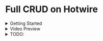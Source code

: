 # Full CRUD on Hotwire

<details>
  <summary>Getting Started</summary>
  
  1) Bundle install:
  
  ```ruby
  bundle install
  ```
  2) Yarn install:
 
  ```ruby
  yarn install --check-files
  ```
  3) Prepare database (db:setup or db:prepare)
 
  ```ruby
  yarn install --check-files
  ```
  
</details>

<details>
  <summary>Video Preview</summary>
  Hotwire CRUD simple

  https://user-images.githubusercontent.com/17977331/142139566-8944ec36-3649-4a59-963e-1df8956c2dfe.mp4

  Hotwire CRUD in Modal (with validation)

  https://user-images.githubusercontent.com/17977331/142774000-1455e1fa-f210-40df-a314-f2f2a1c6593b.mp4

  Devise User in Modal (edit profile only) and Tailwind dropdown 

  https://user-images.githubusercontent.com/17977331/144759682-3296d459-e2ee-4c77-a965-b6e3225384fc.mov

  Hotwire CRUD for Commets & Reply with broadcast and comments live counter

  https://user-images.githubusercontent.com/17977331/144759752-f09ea168-0158-4410-980a-74000ca0da01.mov

  Authorization Hotwire Commets & Reply (broadcast)

  https://user-images.githubusercontent.com/17977331/144826926-6c9c593d-4d51-4e4e-b49c-c18d7b5cdf50.mov

  Authorization Hotwire Posts (broadcast)

  https://user-images.githubusercontent.com/17977331/145093777-8c493f4d-9336-4c18-b1fa-540fa0a57f33.mp4

  Hotwire Comments info: comments count and author avatar (broadcast)

  https://user-images.githubusercontent.com/17977331/145165029-52a11c83-7411-4642-a343-5b82a24696b5.mov

  Hotwire 'Like' model with uniq validation. In real time (broadcast), information about the number of likes and whether the user has already voted is updated.

  https://user-images.githubusercontent.com/17977331/145777827-22698e2f-029b-4712-9877-57ac6f632dfe.mp4

  Hotwire online user status.

  https://user-images.githubusercontent.com/17977331/146153984-2170b5ca-6535-4de9-a199-439de09c58ff.mp4
  
  The maximum depth of nesting comments has been set (in Comment model -> 3).
  
  https://user-images.githubusercontent.com/17977331/146458915-1ea489b5-1419-4279-a802-5657140e3b33.mp4
  
  Added posts sorting with Hotwire. The selected sorting method is saved in Kredis.
  
  https://user-images.githubusercontent.com/17977331/147132281-937e9427-a1a6-447d-88fc-973495c62802.mp4
  
  Added live search on posts (with validation and debounce). Posts are sorted based on search results. Added tooltip.
  
  https://user-images.githubusercontent.com/17977331/147553151-0a5f9df0-077f-43c7-b75a-e1edd2f8c009.mov

 
</details>
<details>
  <summary>TODO:</summary>
  
  1. Pagination
  
  2. Filter search result
  
  3. Sanitize search input
  
  4. User history search in tooltip (5 result)
  
  5. Infinity scroll (maybe)

</details>
